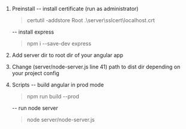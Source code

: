1. Preinstall
    -- install certificate (run as administrator)
    >certutil -addstore Root .\server\sslcert\localhost.crt

    -- install express
    >npm i --save-dev express

2. Add server dir to root dir of your angular app

3. Change (server/node-server.js line 41) path to dist dir depending on your project config

4. Scripts
    -- build angular in prod mode
    >npm run build --prod

    -- run node server
    >node server/node-server.js